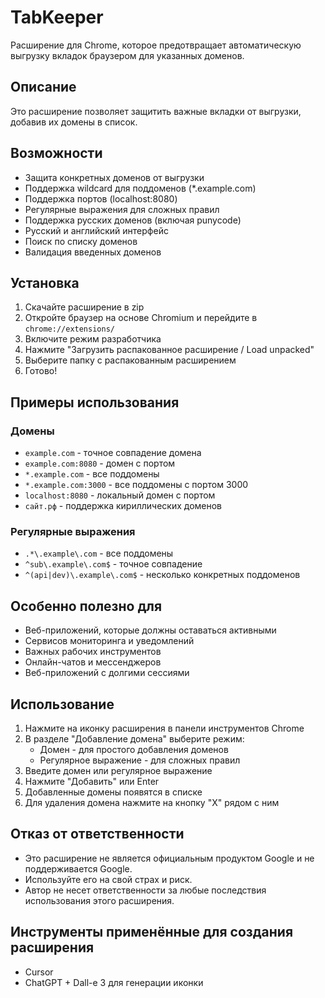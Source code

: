 # TabKeeper
Расширение для Chrome, которое предотвращает автоматическую выгрузку вкладок браузером для указанных доменов.

## Описание
Это расширение позволяет защитить важные вкладки от выгрузки, добавив их домены в список.

## Возможности
- Защита конкретных доменов от выгрузки
- Поддержка wildcard для поддоменов (*.example.com)
- Поддержка портов (localhost:8080)
- Регулярные выражения для сложных правил
- Поддержка русских доменов (включая punycode)
- Русский и английский интерфейс
- Поиск по списку доменов
- Валидация введенных доменов

## Установка
1. Скачайте расширение в zip
2. Откройте браузер на основе Chromium и перейдите в `chrome://extensions/`
3. Включите режим разработчика
4. Нажмите "Загрузить распакованное расширение / Load unpacked"
5. Выберите папку с распакованным расширением
6. Готово!

## Примеры использования

### Домены
- `example.com` - точное совпадение домена
- `example.com:8080` - домен с портом
- `*.example.com` - все поддомены
- `*.example.com:3000` - все поддомены с портом 3000
- `localhost:8080` - локальный домен с портом
- `сайт.рф` - поддержка кириллических доменов

### Регулярные выражения
- `.*\.example\.com` - все поддомены
- `^sub\.example\.com$` - точное совпадение
- `^(api|dev)\.example\.com$` - несколько конкретных поддоменов

## Особенно полезно для
- Веб-приложений, которые должны оставаться активными
- Сервисов мониторинга и уведомлений
- Важных рабочих инструментов
- Онлайн-чатов и мессенджеров
- Веб-приложений с долгими сессиями

## Использование
1. Нажмите на иконку расширения в панели инструментов Chrome
2. В разделе "Добавление домена" выберите режим:
   - Домен - для простого добавления доменов
   - Регулярное выражение - для сложных правил
3. Введите домен или регулярное выражение
4. Нажмите "Добавить" или Enter
5. Добавленные домены появятся в списке
6. Для удаления домена нажмите на кнопку "X" рядом с ним

## Отказ от ответственности
- Это расширение не является официальным продуктом Google и не поддерживается Google.
- Используйте его на свой страх и риск.
- Автор не несет ответственности за любые последствия использования этого расширения.

## Инструменты применённые для создания расширения
- Cursor
- ChatGPT + Dall-e 3 для генерации иконки
